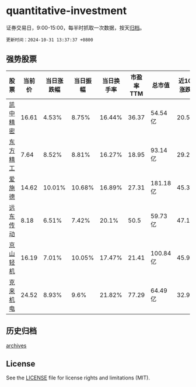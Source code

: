 # quantitative-investment

证券交易日，9:00-15:00，每半时抓取一次数据，按天[归档](archives)。

`更新时间：2024-10-31 13:37:37 +0800`

## 强势股票

|股票|当前价|当日涨跌幅|当日振幅|当日换手率|市盈率TTM|总市值|近10日涨跌幅|
|----|----|----|----|----|----|----|----|
|[凯中精密](https://xueqiu.com/S/SZ002823)|16.61|4.53%|8.75%|16.44%|36.37|54.54亿|20.54%|
|[东方精工](https://xueqiu.com/S/SZ002611)|7.64|8.52%|8.81%|16.27%|18.95|93.14亿|29.27%|
|[爱施德](https://xueqiu.com/S/SZ002416)|14.62|10.01%|10.68%|16.89%|27.31|181.18亿|45.33%|
|[远东传动](https://xueqiu.com/S/SZ002406)|8.18|6.51%|7.42%|20.1%|50.5|59.73亿|47.12%|
|[京山轻机](https://xueqiu.com/S/SZ000821)|16.19|7.01%|10.05%|17.47%|21.41|100.84亿|45.99%|
|[克来机电](https://xueqiu.com/S/SH603960)|24.52|8.93%|9.6%|21.82%|77.29|64.49亿|32.9%|

## 历史归档

[archives](archives)

## License

See the [LICENSE](LICENSE) file for license rights and limitations (MIT).